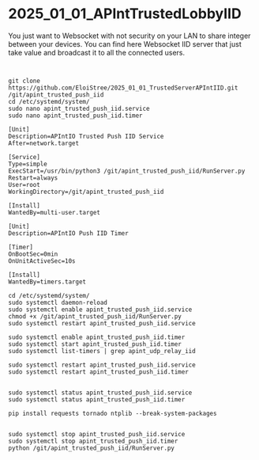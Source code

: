 # 2025_01_01_APIntTrustedLobbyIID

You just want to Websocket with not security on your LAN to share integer between your devices.
You can find here  Websocket IID server that just take value and broadcast it to all the connected users.


```
```


```

git clone https://github.com/EloiStree/2025_01_01_TrustedServerAPIntIID.git /git/apint_trusted_push_iid
cd /etc/systemd/system/
sudo nano apint_trusted_push_iid.service
sudo nano apint_trusted_push_iid.timer
```
```
[Unit]
Description=APIntIO Trusted Push IID Service
After=network.target

[Service]
Type=simple
ExecStart=/usr/bin/python3 /git/apint_trusted_push_iid/RunServer.py
Restart=always
User=root
WorkingDirectory=/git/apint_trusted_push_iid

[Install]
WantedBy=multi-user.target
```

```
[Unit]
Description=APIntIO Push IID Timer

[Timer]
OnBootSec=0min
OnUnitActiveSec=10s

[Install]
WantedBy=timers.target
```

```
cd /etc/systemd/system/
sudo systemctl daemon-reload
sudo systemctl enable apint_trusted_push_iid.service
chmod +x /git/apint_trusted_push_iid/RunServer.py
sudo systemctl restart apint_trusted_push_iid.service

sudo systemctl enable apint_trusted_push_iid.timer
sudo systemctl start apint_trusted_push_iid.timer
sudo systemctl list-timers | grep apint_udp_relay_iid

sudo systemctl restart apint_trusted_push_iid.service
sudo systemctl restart apint_trusted_push_iid.timer


sudo systemctl status apint_trusted_push_iid.service
sudo systemctl status apint_trusted_push_iid.timer
```


```
pip install requests tornado ntplib --break-system-packages
```

```

sudo systemctl stop apint_trusted_push_iid.service
sudo systemctl stop apint_trusted_push_iid.timer
python /git/apint_trusted_push_iid/RunServer.py
```
